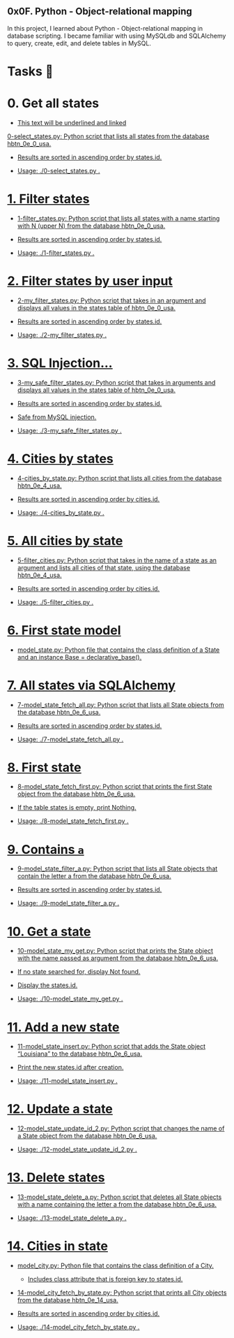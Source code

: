 ## 0x0F. Python - Object-relational mapping

In this project, I learned about Python - Object-relational mapping in database scripting. I became familiar with using MySQLdb and SQLAlchemy to query, create, edit, and delete tables in MySQL.

# Tasks 📃

# 0. Get all states

+ <u>[This text will be underlined and linked](https://example.com)</u>

<u>0-select_states.py<u/>: Python script that lists all states from the database hbtn_0e_0_usa.

+ Results are sorted in ascending order by states.id.

+ Usage: ./0-select_states.py <mysql username> <mysql password> <database name>.

# 1. Filter states

+ 1-filter_states.py: Python script that lists all states with a name starting with N (upper N) from the database hbtn_0e_0_usa.

+ Results are sorted in ascending order by states.id.

+ Usage: ./1-filter_states.py <mysql username> <mysql password> <database name>.

# 2. Filter states by user input

+ 2-my_filter_states.py: Python script that takes in an argument and displays all values in the states table of hbtn_0e_0_usa.

+ Results are sorted in ascending order by states.id.

+ Usage: ./2-my_filter_states.py <mysql username> <mysql password> <database name> <state name searched>.

# 3. SQL Injection...

+ 3-my_safe_filter_states.py: Python script that takes in arguments and displays all values in the states table of hbtn_0e_0_usa.

+ Results are sorted in ascending order by states.id.

+ Safe from MySQL injection.

+ Usage: ./3-my_safe_filter_states.py <mysql username> <mysql password> <database name> <state name searched>.

# 4. Cities by states

+ 4-cities_by_state.py: Python script that lists all cities from the database hbtn_0e_4_usa.

+ Results are sorted in ascending order by cities.id.

+ Usage: ./4-cities_by_state.py <mysql username> <mysql password> <database name>.

# 5. All cities by state

+ 5-filter_cities.py: Python script that takes in the name of a state as an argument and lists all cities of that state, using the database hbtn_0e_4_usa.

+ Results are sorted in ascending order by cities.id.

+ Usage: ./5-filter_cities.py <mysql username> <mysql password> <database name>.

# 6. First state model

+ model_state.py: Python file that contains the class definition of a State and an instance Base = declarative_base().

# 7. All states via SQLAlchemy

+ 7-model_state_fetch_all.py: Python script that lists all State objects from the database hbtn_0e_6_usa.

+ Results are sorted in ascending order by states.id.

+ Usage: ./7-model_state_fetch_all.py <mysql username> <mysql password> <database name>.

# 8. First state

+ 8-model_state_fetch_first.py: Python script that prints the first State object from the database hbtn_0e_6_usa.

+ If the table states is empty, print Nothing.

+ Usage: ./8-model_state_fetch_first.py <mysql username> <mysql password> <database name>.

# 9. Contains `a`

+ 9-model_state_filter_a.py: Python script that lists all State objects that contain the letter a from the database hbtn_0e_6_usa.

+ Results are sorted in ascending order by states.id.

+ Usage: ./9-model_state_filter_a.py <mysql username> <mysql password> <database name>.

# 10. Get a state

+ 10-model_state_my_get.py: Python script that prints the State object with the name passed as argument from the database hbtn_0e_6_usa.

+ If no state searched for, display Not found.

+ Display the states.id.

+ Usage: ./10-model_state_my_get.py <mysql username> <mysql password> <database name> <state name to search>.

# 11. Add a new state

+ 11-model_state_insert.py: Python script that adds the State object “Louisiana” to the database hbtn_0e_6_usa.

+ Print the new states.id after creation.

+ Usage: ./11-model_state_insert.py <mysql username> <mysql password> <database name>.

# 12. Update a state

+ 12-model_state_update_id_2.py: Python script that changes the name of a State object from the database hbtn_0e_6_usa.

+ Usage: ./12-model_state_update_id_2.py <mysql usernam> <mysql password> <database name>.

# 13. Delete states

+ 13-model_state_delete_a.py: Python script that deletes all State objects with a name containing the letter a from the database hbtn_0e_6_usa.

+ Usage: ./13-model_state_delete_a.py <mysql username> <mysql password> <database name>.

# 14. Cities in state

+ model_city.py: Python file that contains the class definition of a City.

  + Includes class attribute that is foreign key to states.id.


+ 14-model_city_fetch_by_state.py: Python script that prints all City objects from the database hbtn_0e_14_usa.

* Results are sorted in ascending order by cities.id.

* Usage: ./14-model_city_fetch_by_state.py <mysql username> <mysql password> <database name>.
